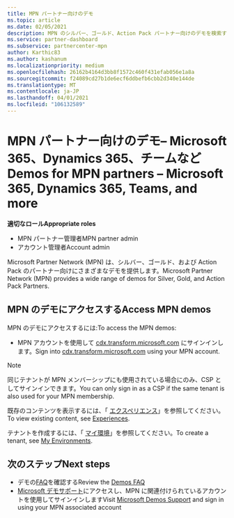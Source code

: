 ```yaml
---
title: MPN パートナー向けのデモ
ms.topic: article
ms.date: 02/05/2021
description: MPN のシルバー、ゴールド、Action Pack パートナー向けのデモを検索する方法について説明します。
ms.service: partner-dashboard
ms.subservice: partnercenter-mpn
author: Karthic83
ms.author: kashanum
ms.localizationpriority: medium
ms.openlocfilehash: 26162b4164d3bb8f1572c460f431efab056e1a8a
ms.sourcegitcommit: f24089cd27b1de6ecf6ddbefb6cbb2d340e144de
ms.translationtype: MT
ms.contentlocale: ja-JP
ms.lasthandoff: 04/01/2021
ms.locfileid: "106132589"
---
```

# <a name="demos-for-mpn-partners--microsoft-365-dynamics-365-teams-and-more"></a><span data-ttu-id="65cdb-103">MPN パートナー向けのデモ– Microsoft 365、Dynamics 365、チームなど</span><span class="sxs-lookup"><span data-stu-id="65cdb-103">Demos for MPN partners – Microsoft 365, Dynamics 365, Teams, and more</span></span>

<span data-ttu-id="65cdb-104">**適切なロール**</span><span class="sxs-lookup"><span data-stu-id="65cdb-104">**Appropriate roles**</span></span>

- <span data-ttu-id="65cdb-105">MPN パートナー管理者</span><span class="sxs-lookup"><span data-stu-id="65cdb-105">MPN partner admin</span></span>
- <span data-ttu-id="65cdb-106">アカウント管理者</span><span class="sxs-lookup"><span data-stu-id="65cdb-106">Account admin</span></span>

<span data-ttu-id="65cdb-107">Microsoft Partner Network (MPN) は、シルバー、ゴールド、および Action Pack のパートナー向けにさまざまなデモを提供します。</span><span class="sxs-lookup"><span data-stu-id="65cdb-107">Microsoft Partner Network (MPN) provides a wide range of demos for Silver, Gold, and Action Pack Partners.</span></span>

## <a name="access-mpn-demos"></a><span data-ttu-id="65cdb-108">MPN のデモにアクセスする</span><span class="sxs-lookup"><span data-stu-id="65cdb-108">Access MPN demos</span></span>

<span data-ttu-id="65cdb-109">MPN のデモにアクセスするには:</span><span class="sxs-lookup"><span data-stu-id="65cdb-109">To access the MPN demos:</span></span>

- <span data-ttu-id="65cdb-110">MPN アカウントを使用して [cdx.transform.microsoft.com](https://cdx.transform.microsoft.com/) にサインインします。</span><span class="sxs-lookup"><span data-stu-id="65cdb-110">Sign into [cdx.transform.microsoft.com](https://cdx.transform.microsoft.com/) using your MPN account.</span></span>

>[!NOTE]
><span data-ttu-id="65cdb-111">同じテナントが MPN メンバーシップにも使用されている場合にのみ、CSP としてサインインできます。</span><span class="sxs-lookup"><span data-stu-id="65cdb-111">You can only sign in as a CSP if the same tenant is also used for your MPN membership.</span></span>

<span data-ttu-id="65cdb-112">既存のコンテンツを表示するには、「 [エクスペリエンス](https://cdx.transform.microsoft.com/experiences)」を参照してください。</span><span class="sxs-lookup"><span data-stu-id="65cdb-112">To view existing content, see [Experiences](https://cdx.transform.microsoft.com/experiences).</span></span>

<span data-ttu-id="65cdb-113">テナントを作成するには、「 [マイ環境](https://cdx.transform.microsoft.com/my-tenants)」を参照してください。</span><span class="sxs-lookup"><span data-stu-id="65cdb-113">To create a tenant, see [My Environments](https://cdx.transform.microsoft.com/my-tenants).</span></span>

## <a name="next-steps"></a><span data-ttu-id="65cdb-114">次のステップ</span><span class="sxs-lookup"><span data-stu-id="65cdb-114">Next steps</span></span>

- <span data-ttu-id="65cdb-115">デモの[FAQ](https://cdx.transform.microsoft.com/help/faq)を確認する</span><span class="sxs-lookup"><span data-stu-id="65cdb-115">Review the [Demos FAQ](https://cdx.transform.microsoft.com/help/faq)</span></span>
- <span data-ttu-id="65cdb-116">[Microsoft デモサポート](https://cdx.transform.microsoft.com/submit-request)にアクセスし、MPN に関連付けられているアカウントを使用してサインインします</span><span class="sxs-lookup"><span data-stu-id="65cdb-116">Visit [Microsoft Demos Support](https://cdx.transform.microsoft.com/submit-request) and sign in using your MPN associated account</span></span>
